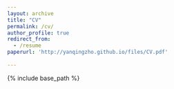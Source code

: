 ```yaml
---
layout: archive
title: "CV"
permalink: /cv/
author_profile: true
redirect_from:
  - /resume
paperurl: 'http://yanqingzho.github.io/files/CV.pdf'
  
---
```


{% include base_path %}



